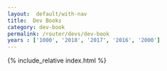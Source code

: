```yaml
---
layout:  default/with-nav 
title:  Dev Books
category: dev-book 
permalink: /router/devs/dev-book
years : ['1000', '2018', '2017', '2016', '2000']
---
```


<style>
  {% include_relative index.css %}
</style>

{% include_relative index.html %}